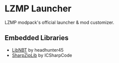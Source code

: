 # LZMP Launcher
LZMP modpack's official launcher &amp; mod customizer.

## Embedded Libraries
- [LibNBT](https://github.com/headhunter45/LibNBT) by headhunter45
- [SharpZipLib](https://github.com/icsharpcode/SharpZipLib) by ICSharpCode
